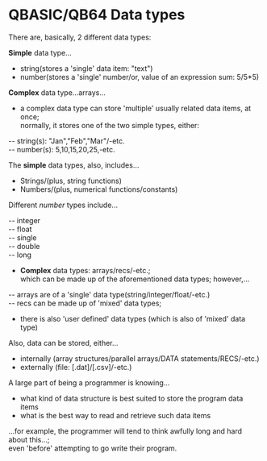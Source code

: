 # QBASIC/QB64 Data types

There are, basically, 2 different data types:   

**Simple** data type...  

- string(stores a 'single' data item: "text")  
- number(stores a 'single' number/or, value of an expression sum: 5/5*5)   

**Complex** data type...arrays...  

- a complex data type can store 'multiple' usually related data items, at once;    
  normally, it stores one of the two simple types, either:   

-- string(s): "Jan","Feb","Mar"/-etc.  
-- number(s): 5,10,15,20,25,-etc.    

The **simple** data types, also, includes...       

-  Strings/(plus, string functions)    
-  Numbers/(plus, numerical functions/constants)  

Different *number* types include...          

-- integer    
-- float  
-- single    
-- double  
-- long    

- **Complex** data types: arrays/recs/-etc.;  
  which can be made up of the aforementioned data types; however,... 
  
-- arrays are of a 'single' data type(string/integer/float/-etc.)      
-- recs can be made up of 'mixed' data types;  
  
-  there is also 'user defined' data types (which is also of 'mixed' data type)  

Also, data can be stored, either...

- internally (array structures/parallel arrays/DATA statements/RECS/-etc.)    
- externally (file: [.dat]/[.csv]/-etc.)  

A large part of being a programmer is knowing...  

- what kind of data structure is best suited to store the program data items     
- what is the best way to read and retrieve such data items   

...for example, the programmer will tend to think awfully long and hard about this...;  
even 'before' attempting to go write their program.  
  

